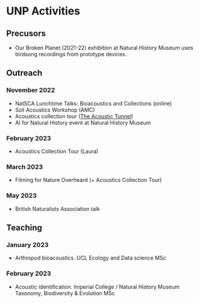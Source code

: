 # UNP Activities

## Precusors
- Our Broken Planet (2021-22) exhibition at Natural History Museum uses birdsong recordings from prototype devices.

## Outreach

### November 2022
- NatSCA Lunchtime Talks: Bioacoustics and Collections (online)
- Soil Acoustics Workshop (AMC)
- Acoustics collection tour ([The Acoustic Tunnel](https://the-acoustic-tunnel.com/))
- AI for Natural History event at Natural History Museum

### February 2023
- Acoustics Collection Tour (Laura)

### March 2023
- Filming for Nature Overheard (+ Acoustics Collection Tour)

### May 2023
- British Naturalists Association talk

## Teaching

### January 2023
- Arthropod bioacoustics. UCL Ecology and Data science MSc

### February 2023
- Acoustic identification. Imperial College / Natural History Museum Taxonomy, Biodiversity & Evolution MSc
